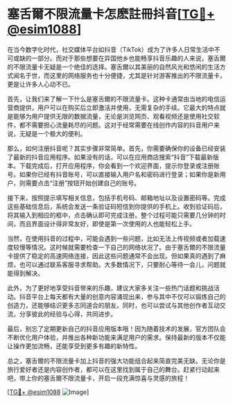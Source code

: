 # 塞舌爾不限流量卡怎麽註冊抖音[[TG💪+ @esim1088](https://t.me/s/esim1088)]

在当今数字化时代，社交媒体平台如抖音（TikTok）成为了许多人日常生活中不可或缺的一部分。而对于那些想要在异国他乡也能畅享抖音乐趣的人来说，塞舌爾的不限流量卡无疑是一个绝佳的选择。塞舌爾以其美丽的自然风光和悠闲的生活方式闻名于世，而这里的网络服务也十分便捷，尤其是针对游客推出的不限流量卡，更是让许多人心动不已。

首先，让我们来了解一下什么是塞舌爾的不限流量卡。这种卡通常由当地的电信运营商提供，用户可以在购买后立即激活并使用，无需复杂的手续。它最大的特点就是能够为用户提供无限的数据流量，无论是浏览网页、观看视频还是使用社交软件，都不需要担心流量耗尽的问题。这对于经常需要在线创作内容的抖音用户来说，无疑是一个极大的便利。

那么，如何注册抖音呢？其实步骤非常简单。首先，你需要确保你的设备已经安装了最新的抖音应用程序。如果没有的话，可以在应用商店搜索“抖音”下载最新版本。下载完成后，打开应用程序，你会看到一个欢迎界面，提示你登录或注册账号。如果你已经有抖音账号，可以直接输入用户名和密码进行登录；如果你是新用户，则需要点击“注册”按钮开始创建自己的账号。

接下来，按照提示填写相关信息，包括手机号码、邮箱地址以及设置密码等。完成这些基础信息后，系统会发送一条验证码短信到你提供的手机上。收到验证码后，将其输入到相应的框中，点击确认即可完成注册。整个过程可能只需要几分钟的时间，而且界面设计得非常友好，即使是第一次使用的人也能轻松上手。

当然，在使用抖音的过程中，可能会遇到一些问题，比如无法上传视频或者加载速度较慢等情况。这时候就需要检查一下自己的网络状况了。由于塞舌爾的不限流量卡提供了稳定的高速网络连接，因此这些问题通常不会出现。但如果真的遇到了麻烦，也可以通过联系客服寻求帮助。大多数情况下，只要耐心等待一会儿，问题就能得到解决。

此外，为了更好地享受抖音带来的乐趣，建议大家多关注一些热门话题和挑战活动。抖音平台上每天都有大量的创意内容涌现出来，参与其中不仅可以锻炼自己的创造力，还能够结识更多志同道合的朋友。同时，也可以尝试与其他创作者互动交流，分享彼此的经验与心得，共同进步。

最后，别忘了定期更新自己的抖音应用版本哦！因为随着技术的发展，官方团队会不断优化用户体验，并推出各种新功能来满足用户的需求。保持最新的版本不仅能让操作更加流畅，还能享受到更多有趣的新特性。

总之，塞舌爾的不限流量卡加上抖音的强大功能组合起来简直完美无缺。无论你是旅行爱好者还是内容创作者，都可以在这里找到属于自己的舞台。赶紧行动起来吧，带上你的塞舌爾不限流量卡，开启一段充满惊喜与灵感的旅程！

[[TG💪+ @esim1088](https://t.me/s/esim1088) ![Image](https://i.postimg.cc/4NQfJmqS/Snipaste-2025-05-13-00-14-12.png)]